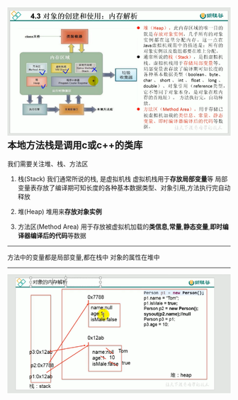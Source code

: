 ![图 1](iamges/20220923111443.png)
本地方法栈是调用c或c++的类库
---
我们需要关注堆、栈、方法区

1. 栈(Stack)
我们通常所说的栈, 是虚拟机栈
虚拟机栈用于**存放局部变量**等
局部变量表存放了编译期可知长度的各种基本数据类型、对象引用,方法执行完自动释放

2. 堆(Heap)
堆用来**存放对象实例**

3. 方法区(Method Area)
用于存放被虚拟机加载的**类信息**,**常量**,**静态变量**,**即时编译器编译后的代码**等数据


---
方法中的变量都是局部变量,都在栈中
对象的属性在堆中

---
![图 2](iamges/20220923112314.png)

